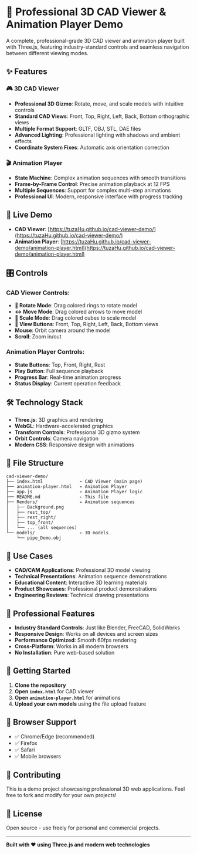 # 🎯 Professional 3D CAD Viewer & Animation Player Demo

A complete, professional-grade 3D CAD viewer and animation player built with Three.js, featuring industry-standard controls and seamless navigation between different viewing modes.

## ✨ Features

### 🎮 **3D CAD Viewer**
- **Professional 3D Gizmo**: Rotate, move, and scale models with intuitive controls
- **Standard CAD Views**: Front, Top, Right, Left, Back, Bottom orthographic views
- **Multiple Format Support**: GLTF, OBJ, STL, DAE files
- **Advanced Lighting**: Professional lighting with shadows and ambient effects
- **Coordinate System Fixes**: Automatic axis orientation correction

### 🎬 **Animation Player**
- **State Machine**: Complex animation sequences with smooth transitions
- **Frame-by-Frame Control**: Precise animation playback at 12 FPS
- **Multiple Sequences**: Support for complex multi-step animations
- **Professional UI**: Modern, responsive interface with progress tracking

## 🚀 **Live Demo**

- **CAD Viewer**: [https://tuzaHu.github.io/cad-viewer-demo/](https://tuzaHu.github.io/cad-viewer-demo/)
- **Animation Player**: [https://tuzaHu.github.io/cad-viewer-demo/animation-player.html](https://tuzaHu.github.io/cad-viewer-demo/animation-player.html)

## 🎛️ **Controls**

### **CAD Viewer Controls:**
- **🔄 Rotate Mode**: Drag colored rings to rotate model
- **↔️ Move Mode**: Drag colored arrows to move model
- **📏 Scale Mode**: Drag colored cubes to scale model
- **🎯 View Buttons**: Front, Top, Right, Left, Back, Bottom views
- **Mouse**: Orbit camera around the model
- **Scroll**: Zoom in/out

### **Animation Player Controls:**
- **State Buttons**: Top, Front, Right, Rest
- **Play Button**: Full sequence playback
- **Progress Bar**: Real-time animation progress
- **Status Display**: Current operation feedback

## 🛠️ **Technology Stack**

- **Three.js**: 3D graphics and rendering
- **WebGL**: Hardware-accelerated graphics
- **Transform Controls**: Professional 3D gizmo system
- **Orbit Controls**: Camera navigation
- **Modern CSS**: Responsive design with animations

## 📁 **File Structure**

```
cad-viewer-demo/
├── index.html              ← CAD Viewer (main page)
├── animation-player.html   ← Animation Player
├── app.js                  ← Animation Player logic
├── README.md               ← This file
├── Renders/                ← Animation sequences
│   ├── Background.png
│   ├── rest_top/
│   ├── rest_right/
│   ├── top_front/
│   └── ... (all sequences)
└── models/                 ← 3D models
    └── pipe_Demo.obj
```

## 🎯 **Use Cases**

- **CAD/CAM Applications**: Professional 3D model viewing
- **Technical Presentations**: Animation sequence demonstrations
- **Educational Content**: Interactive 3D learning materials
- **Product Showcases**: Professional product demonstrations
- **Engineering Reviews**: Technical drawing presentations

## 🌟 **Professional Features**

- **Industry Standard Controls**: Just like Blender, FreeCAD, SolidWorks
- **Responsive Design**: Works on all devices and screen sizes
- **Performance Optimized**: Smooth 60fps rendering
- **Cross-Platform**: Works in all modern browsers
- **No Installation**: Pure web-based solution

## 🚀 **Getting Started**

1. **Clone the repository**
2. **Open `index.html`** for CAD viewer
3. **Open `animation-player.html`** for animations
4. **Upload your own models** using the file upload feature

## 📱 **Browser Support**

- ✅ Chrome/Edge (recommended)
- ✅ Firefox
- ✅ Safari
- ✅ Mobile browsers

## 🤝 **Contributing**

This is a demo project showcasing professional 3D web applications. Feel free to fork and modify for your own projects!

## 📄 **License**

Open source - use freely for personal and commercial projects.

---

**Built with ❤️ using Three.js and modern web technologies**
